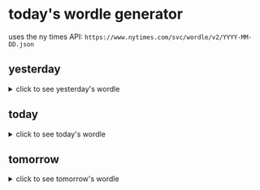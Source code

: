 # today's wordle generator

uses the ny times API: `https://www.nytimes.com/svc/wordle/v2/YYYY-MM-DD.json`

## yesterday

<details>
    <summary>click to see yesterday's wordle</summary>

    bliss

</details>

## today

<details>
    <summary>click to see today's wordle</summary>

    idler

</details>

## tomorrow

<details>
    <summary>click to see tomorrow's wordle</summary>

    adept

</details>
